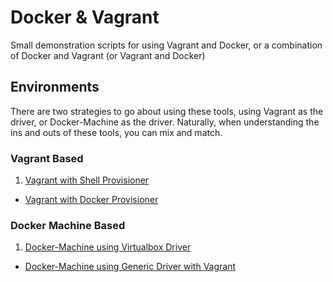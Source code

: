 # **Docker & Vagrant**

Small demonstration scripts for using Vagrant and Docker, or a combination of Docker and Vagrant (or Vagrant and Docker)

## **Environments**

There are two strategies to go about using these tools, using Vagrant as the driver, or Docker-Machine as the driver.  Naturally, when understanding the ins and outs of these tools, you can mix and match.

### **Vagrant Based**
1. [Vagrant with Shell Provisioner](vagrant-shell/README.md)
- [Vagrant with Docker Provisioner](vagrant-docker/README.md)

### **Docker Machine Based**
1. [Docker-Machine using Virtualbox Driver](vagrant-provision-shell/README.md)
- [Docker-Machine using Generic Driver with Vagrant](machine-vagrant/README.md)
